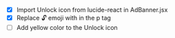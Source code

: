 - [x] Import Unlock icon from lucide-react in AdBanner.jsx
- [x] Replace 🔓 emoji with <Unlock size={16} /> in the p tag
- [ ] Add yellow color to the Unlock icon
